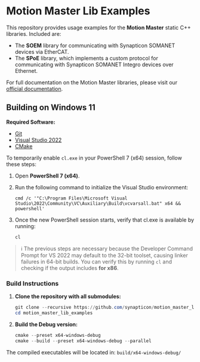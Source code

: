 # Motion Master Lib Examples

This repository provides usage examples for the **Motion Master** static C++ libraries. Included are:

- The **SOEM** library for communicating with Synapticon SOMANET devices via EtherCAT.
- The **SPoE** library, which implements a custom protocol for communicating with Synapticon SOMANET Integro devices over Ethernet.

For full documentation on the Motion Master libraries, please visit our [official documentation](https://synapticon.github.io/motion_master/).

## Building on Windows 11

**Required Software:**

- [Git](https://git-scm.com/)
- [Visual Studio 2022](https://visualstudio.microsoft.com/vs/)
- [CMake](https://cmake.org/)

To temporarily enable `cl.exe` in your PowerShell 7 (x64) session, follow these steps:

1. Open **PowerShell 7 (x64)**.
2. Run the following command to initialize the Visual Studio environment:

   ```pwsh
   cmd /c '"C:\Program Files\Microsoft Visual Studio\2022\Community\VC\Auxiliary\Build\vcvarsall.bat" x64 && powershell'
   ```

3. Once the new PowerShell session starts, verify that cl.exe is available by running:

   ```pwsh
   cl
   ```

> ℹ️ The previous steps are necessary because the Developer Command Prompt for VS 2022 may default to the 32-bit toolset, causing linker failures in 64-bit builds. You can verify this by running `cl` and checking if the output includes **for x86**.

### Build Instructions

1. **Clone the repository with all submodules:**

   ```powershell
   git clone --recursive https://github.com/synapticon/motion_master_lib_examples.git
   cd motion_master_lib_examples
   ```

2. **Build the Debug version:**

   ```powershell
   cmake --preset x64-windows-debug
   cmake --build --preset x64-windows-debug --parallel
   ```

The compiled executables will be located in: `build/x64-windows-debug/`
